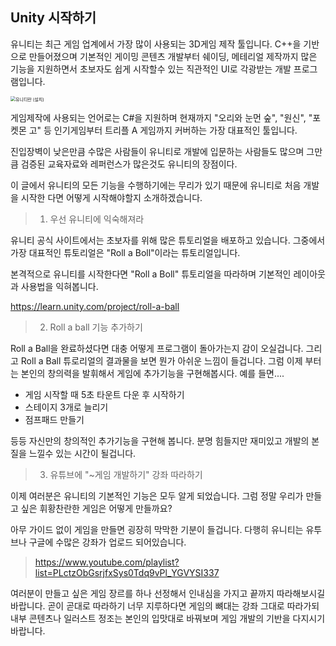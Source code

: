 ## Unity 시작하기

유니티는  최근 게임 업계에서 가장 많이 사용되는 3D게임 제작 툴입니다. C++을 기반으로 만들어졌으며 기본적인 게이밍 콘텐츠 개발부터 쉐이딩, 메테리얼 제작까지 많은 기능을 지원하면서 초보자도 쉽게 시작할수 있는 직관적인 UI로 각광받는 개발 프로그램입니다. 

<img src="https://blog.kakaocdn.net/dn/ULvPn/btqO7iLyviL/rA2vGe1wbttKaBh1X7xsqk/img.png" alt="유니티란 (설치)" style="zoom:50%;" />

게임제작에 사용되는 언어로는 C#을 지원하며 현재까지 "오리와 눈먼 숲", "원신", "포켓몬 고" 등 인기게임부터 트리플 A 게임까지 커버하는 가장 대표적인 툴입니다.

진입장벽이 낮은만큼 수많은 사람들이 유니티로 개발에 입문하는 사람들도 많으며 그만큼 검증된 교육자료와 레퍼런스가 많은것도 유니티의 장점이다.



이 글에서 유니티의 모든 기능을 수행하기에는 무리가 있기 때문에 유니티로 처음 개발을 시작한 다면 어떻게 시작해야할지 소개하겠습니다.



> 1. 우선 유니티에 익숙해져라

유니티 공식 사이트에서는 초보자를 위해 많은 튜토리얼을 배포하고 있습니다. 그중에서 가장 대표적인 튜토리얼은 "Roll a Boll"이라는 튜토리얼입니다. 

본격적으로 유니티를 시작한다면 "Roll a Boll" 튜토리얼을 따라하며 기본적인 레이아웃과 사용법을 익혀봅니다.

https://learn.unity.com/project/roll-a-ball



> 2. Roll a ball 기능 추가하기

Roll a Ball을 완료하셨다면 대충 어떻게 프로그램이 돌아가는지 감이 오실겁니다. 그리고 Roll a Ball 튜로리얼의 결과물을 보면 뭔가 아쉬운 느낌이 들겁니다. 그럼 이제 부터는 본인의 창의력을 발휘해서 게임에 추가기능을 구현해봅시다. 예를 들면....

- 게임 시작할 때 5초 타운트 다운 후 시작하기
- 스테이지 3개로 늘리기
- 점프패드 만들기

등등 자신만의 창의적인 추가기능을 구현해 봅니다. 분명 힘들지만 재미있고 개발의 본질을 느낄수 있는 시간이 될겁니다.



> 3. 유튜브에 "~게임 개발하기" 강좌 따라하기

이제 여러분은 유니티의 기본적인 기능은 모두 알게 되었습니다. 그럼 정말 우리가 만들고 싶은 휘황찬란한 게임은 어떻게 만들까요?

아무 가이드 없이 게임을 만들면 굉장히 막막한 기분이 들겁니다. 다행히 유니티는 유투브나 구글에 수많은 강좌가 업로드 되어있습니다. 

> https://www.youtube.com/playlist?list=PLctzObGsrjfxSys0Tdq9vPl_YGVYSI337

여러분이 만들고 싶은 게임 장르를 하나 선정해서 인내심을 가지고 끝까지 따라해보시길 바랍니다. 곧이 곧대로 따라하기 너무 지루하다면 게임의 뼈대는 강좌 그대로 따라가되 내부 콘텐츠나 일러스트 정조는 본인의 입맛대로 바꿔보며 게임 개발의 기반을 다지시기 바랍니다.

